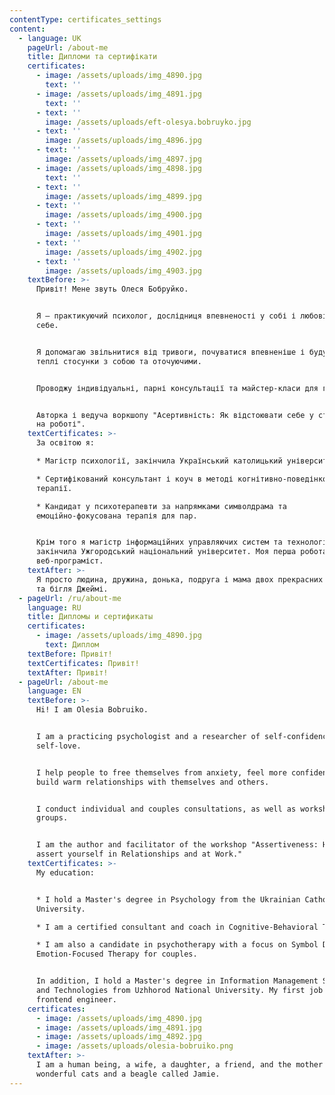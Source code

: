 ```yaml
---
contentType: certificates_settings
content:
  - language: UK
    pageUrl: /about-me
    title: Дипломи та сертифікати
    certificates:
      - image: /assets/uploads/img_4890.jpg
        text: ''
      - image: /assets/uploads/img_4891.jpg
        text: ''
      - text: ''
        image: /assets/uploads/eft-olesya.bobruyko.jpg
      - text: ''
        image: /assets/uploads/img_4896.jpg
      - text: ''
        image: /assets/uploads/img_4897.jpg
      - image: /assets/uploads/img_4898.jpg
        text: ''
      - text: ''
        image: /assets/uploads/img_4899.jpg
      - text: ''
        image: /assets/uploads/img_4900.jpg
      - text: ''
        image: /assets/uploads/img_4901.jpg
      - text: ''
        image: /assets/uploads/img_4902.jpg
      - text: ''
        image: /assets/uploads/img_4903.jpg
    textBefore: >-
      Привіт! Мене звуть Олеся Бобруйко.


      Я – практикуючий психолог, дослідниця впевненості у собі і любові до
      себе. 


      Я допомагаю звільнитися від тривоги, почуватися впевненіше і будувати
      теплі стосунки з собою та оточуючими.


      Проводжу індивідуальні, парні консультації та майстер-класи для груп.


      Авторка і ведуча воркшопу "Асертивність: Як відстоювати себе у стосунках і
      на роботі".
    textCertificates: >-
      За освітою я:

      * Магістр психології, закінчила Український католицький університет.

      * Сертифікований консультант і коуч в методі когнітивно-поведінкової
      терапії.

      * Кандидат у психотерапевти за напрямками символдрама та
      емоційно-фокусована терапія для пар.


      Крім того я магістр інформаційних управляючих систем та технологій,
      закінчила Ужгородський національний університет. Моя перша робота –
      веб-програміст.
    textAfter: >-
      Я просто людина, дружина, донька, подруга і мама двох прекрасних котиків
      та бігля Джеймі.
  - pageUrl: /ru/about-me
    language: RU
    title: Дипломы и сертификаты
    certificates:
      - image: /assets/uploads/img_4890.jpg
        text: Диплом
    textBefore: Привіт!
    textCertificates: Привіт!
    textAfter: Привіт!
  - pageUrl: /about-me
    language: EN
    textBefore: >-
      Hi! I am Olesia Bobruiko. 


      I am a practicing psychologist and a researcher of self-confidence and
      self-love. 


      I help people to free themselves from anxiety, feel more confident, and
      build warm relationships with themselves and others. 


      I conduct individual and couples consultations, as well as workshops for
      groups. 


      I am the author and facilitator of the workshop "Assertiveness: How to
      assert yourself in Relationships and at Work."
    textCertificates: >-
      My education: 


      * I hold a Master's degree in Psychology from the Ukrainian Catholic
      University. 

      * I am a certified consultant and coach in Cognitive-Behavioral Therapy. 

      * I am also a candidate in psychotherapy with a focus on Symbol Drama and
      Emotion-Focused Therapy for couples. 


      In addition, I hold a Master's degree in Information Management Systems
      and Technologies from Uzhhorod National University. My first job was as a
      frontend engineer.
    certificates:
      - image: /assets/uploads/img_4890.jpg
      - image: /assets/uploads/img_4891.jpg
      - image: /assets/uploads/img_4892.jpg
      - image: /assets/uploads/olesia-bobruiko.png
    textAfter: >-
      I am a human being, a wife, a daughter, a friend, and the mother of two
      wonderful cats and a beagle called Jamie.
---
```

